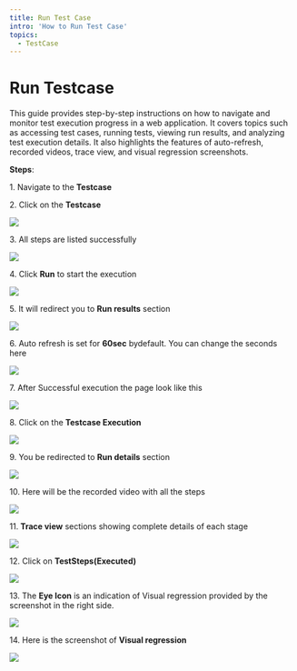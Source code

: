 ```yaml
---
title: Run Test Case
intro: 'How to Run Test Case'
topics:
  - TestCase
---
```


# Run Testcase




This guide provides step-by-step instructions on how to navigate and monitor test execution progress in a web application. It covers topics such as accessing test cases, running tests, viewing run results, and analyzing test execution details. It also highlights the features of auto-refresh, recorded videos, trace view, and visual regression screenshots.

**Steps**: 


1\. Navigate to the **Testcase**



2\. Click on the **Testcase**

![](https://ajeuwbhvhr.cloudimg.io/colony-recorder.s3.amazonaws.com/files/2024-02-29/99862d46-e66a-4bb2-9915-241ba3562bb3/ascreenshot.jpeg?tl_px=101,96&br_px=1284,757&force_format=png&width=1120.0&wat=1&wat_opacity=0.7&wat_gravity=northwest&wat_url=https://colony-recorder.s3.us-west-1.amazonaws.com/images/watermarks/FB923C_standard.png&wat_pad=524,277)



3\. All steps are listed successfully

![](https://ajeuwbhvhr.cloudimg.io/colony-recorder.s3.amazonaws.com/files/2024-02-29/82f8581e-6efd-4705-8553-cb125410150f/ascreenshot.jpeg?tl_px=190,131&br_px=1373,792&force_format=png&width=1120.0&wat=1&wat_opacity=0.7&wat_gravity=northwest&wat_url=https://colony-recorder.s3.us-west-1.amazonaws.com/images/watermarks/FB923C_standard.png&wat_pad=524,277)



4\. Click **Run** to start the execution

![](https://ajeuwbhvhr.cloudimg.io/colony-recorder.s3.amazonaws.com/files/2024-02-29/542d9e91-c57a-4efb-95f4-15d35df6a330/user_cropped_screenshot.jpeg?tl_px=737,0&br_px=1920,660&force_format=png&width=1120.0&wat=1&wat_opacity=0.7&wat_gravity=northwest&wat_url=https://colony-recorder.s3.us-west-1.amazonaws.com/images/watermarks/FB923C_standard.png&wat_pad=630,1)



5\. It will redirect you to **Run results** section

![](https://ajeuwbhvhr.cloudimg.io/colony-recorder.s3.amazonaws.com/files/2024-02-29/7fa0e6a9-d024-44ee-8bf8-d85a4f7f2011/user_cropped_screenshot.jpeg?tl_px=20,0&br_px=1203,660&force_format=png&width=1120.0&wat=1&wat_opacity=0.7&wat_gravity=northwest&wat_url=https://colony-recorder.s3.us-west-1.amazonaws.com/images/watermarks/FB923C_standard.png&wat_pad=524,237)



6\. Auto refresh is set for **60sec** bydefault. You can change the seconds here

![](https://ajeuwbhvhr.cloudimg.io/colony-recorder.s3.amazonaws.com/files/2024-02-29/a2908a04-0d15-43c9-8dff-c7e76154cc28/ascreenshot.jpeg?tl_px=608,0&br_px=1791,660&force_format=png&width=1120.0&wat=1&wat_opacity=0.7&wat_gravity=northwest&wat_url=https://colony-recorder.s3.us-west-1.amazonaws.com/images/watermarks/FB923C_standard.png&wat_pad=524,222)



7\. After Successful execution the page look like this

![](https://ajeuwbhvhr.cloudimg.io/colony-recorder.s3.amazonaws.com/files/2024-02-29/9b7ab0b5-e4a6-48dc-a2fc-8ddc095ae148/ascreenshot.jpeg?tl_px=96,102&br_px=1279,763&force_format=png&width=1120.0&wat=1&wat_opacity=0.7&wat_gravity=northwest&wat_url=https://colony-recorder.s3.us-west-1.amazonaws.com/images/watermarks/FB923C_standard.png&wat_pad=524,277)



8\. Click on the **Testcase Execution**

![](https://ajeuwbhvhr.cloudimg.io/colony-recorder.s3.amazonaws.com/files/2024-02-29/5ecbc8f9-ad85-4054-a45a-384d7d753c38/ascreenshot.jpeg?tl_px=194,1&br_px=1377,662&force_format=png&width=1120.0&wat=1&wat_opacity=0.7&wat_gravity=northwest&wat_url=https://colony-recorder.s3.us-west-1.amazonaws.com/images/watermarks/FB923C_standard.png&wat_pad=524,277)



9\. You be redirected to **Run details** section

![](https://ajeuwbhvhr.cloudimg.io/colony-recorder.s3.amazonaws.com/files/2024-02-29/fa1a4499-3477-44d6-8b32-a052df3ae8f7/user_cropped_screenshot.jpeg?tl_px=0,15&br_px=1182,676&force_format=png&width=1120.0&wat=1&wat_opacity=0.7&wat_gravity=northwest&wat_url=https://colony-recorder.s3.us-west-1.amazonaws.com/images/watermarks/FB923C_standard.png&wat_pad=441,277)



10\. Here will be the recorded video with all the steps

![](https://ajeuwbhvhr.cloudimg.io/colony-recorder.s3.amazonaws.com/files/2024-02-29/6e1be452-2c7c-493c-aa47-0b9a1e81bdd4/ascreenshot.jpeg?tl_px=0,164&br_px=1182,825&force_format=png&width=1120.0&wat=1&wat_opacity=0.7&wat_gravity=northwest&wat_url=https://colony-recorder.s3.us-west-1.amazonaws.com/images/watermarks/FB923C_standard.png&wat_pad=309,277)



11\. **Trace view** sections showing complete details of each stage

![](https://ajeuwbhvhr.cloudimg.io/colony-recorder.s3.amazonaws.com/files/2024-02-29/c51376dd-70f5-408c-9379-ad75843c3f53/user_cropped_screenshot.jpeg?tl_px=737,251&br_px=1920,911&force_format=png&width=1120.0&wat=1&wat_opacity=0.7&wat_gravity=northwest&wat_url=https://colony-recorder.s3.us-west-1.amazonaws.com/images/watermarks/FB923C_standard.png&wat_pad=599,377)



12\. Click on **TestSteps(Executed)**

![](https://ajeuwbhvhr.cloudimg.io/colony-recorder.s3.amazonaws.com/files/2024-02-29/8a3a51aa-8690-4205-bd0e-9ef8112011b7/user_cropped_screenshot.jpeg?tl_px=0,0&br_px=1182,660&force_format=png&width=1120.0&wat=1&wat_opacity=0.7&wat_gravity=northwest&wat_url=https://colony-recorder.s3.us-west-1.amazonaws.com/images/watermarks/FB923C_standard.png&wat_pad=397,216)



13\. The **Eye Icon** is an indication of Visual regression provided by the screenshot in the right side.

![](https://ajeuwbhvhr.cloudimg.io/colony-recorder.s3.amazonaws.com/files/2024-02-29/acd4aa72-4f36-4ddd-9210-f4ef0d38fb41/user_cropped_screenshot.jpeg?tl_px=617,189&br_px=1800,850&force_format=png&width=1120.0&wat=1&wat_opacity=0.7&wat_gravity=northwest&wat_url=https://colony-recorder.s3.us-west-1.amazonaws.com/images/watermarks/FB923C_standard.png&wat_pad=524,277)



14\. Here is the screenshot of **Visual regression**

![](https://ajeuwbhvhr.cloudimg.io/colony-recorder.s3.amazonaws.com/files/2024-02-29/5c3d9193-00ba-4b79-8086-35d8907cd39d/user_cropped_screenshot.jpeg?tl_px=737,251&br_px=1920,911&force_format=png&width=1120.0&wat=1&wat_opacity=0.7&wat_gravity=northwest&wat_url=https://colony-recorder.s3.us-west-1.amazonaws.com/images/watermarks/FB923C_standard.png&wat_pad=782,288)



